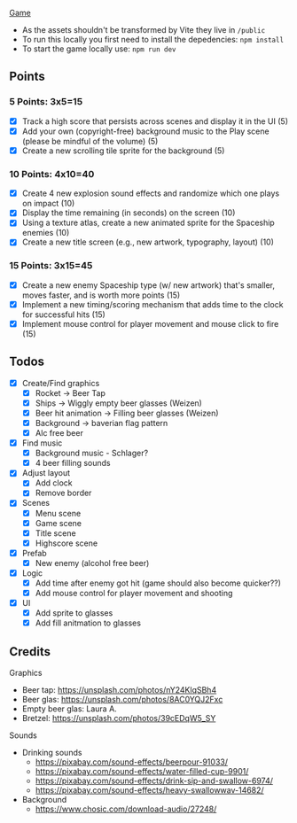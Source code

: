 [Game](https://github.com/LukaHarambasic/cmpm120-rocket-patrol)

- As the assets shouldn't be transformed by Vite they live in `/public`
- To run this locally you first need to install the depedencies: `npm install`
- To start the game locally use: `npm run dev`

## Points

### 5 Points: 3x5=15

- [x] Track a high score that persists across scenes and display it in the UI (5)
- [x] Add your own (copyright-free) background music to the Play scene (please be mindful of the volume) (5)
- [x] Create a new scrolling tile sprite for the background (5)

### 10 Points: 4x10=40

- [x] Create 4 new explosion sound effects and randomize which one plays on impact (10)
- [x] Display the time remaining (in seconds) on the screen (10)
- [x] Using a texture atlas, create a new animated sprite for the Spaceship enemies (10)
- [x] Create a new title screen (e.g., new artwork, typography, layout) (10)

### 15 Points: 3x15=45

- [x] Create a new enemy Spaceship type (w/ new artwork) that's smaller, moves faster, and is worth more points (15)
- [x] Implement a new timing/scoring mechanism that adds time to the clock for successful hits (15)
- [x] Implement mouse control for player movement and mouse click to fire (15)

## Todos

- [x] Create/Find graphics
  - [x] Rocket -> Beer Tap
  - [x] Ships -> Wiggly empty beer glasses (Weizen)
  - [x] Beer hit animation -> Filling beer glasses (Weizen)
  - [x] Background -> baverian flag pattern
  - [x] Alc free beer
- [x] Find music
  - [x] Background music - Schlager?
  - [x] 4 beer filling sounds
- [x] Adjust layout
  - [x] Add clock
  - [x] Remove border
- [x] Scenes
  - [x] Menu scene
  - [x] Game scene
  - [x] Title scene
  - [x] Highscore scene
- [x] Prefab
  - [x] New enemy (alcohol free beer)
- [x] Logic
  - [x] Add time after enemy got hit (game should also become quicker??)
  - [x] Add mouse control for player movement and shooting
- [x] UI
  - [x] Add sprite to glasses
  - [x] Add fill anitmation to glasses

## Credits

Graphics

- Beer tap: https://unsplash.com/photos/nY24KlqSBh4
- Beer glas: https://unsplash.com/photos/8AC0YQJ2Fxc
- Empty beer glas: Laura A.
- Bretzel: https://unsplash.com/photos/39cEDqW5_SY

Sounds

- Drinking sounds
  - https://pixabay.com/sound-effects/beerpour-91033/
  - https://pixabay.com/sound-effects/water-filled-cup-9901/
  - https://pixabay.com/sound-effects/drink-sip-and-swallow-6974/
  - https://pixabay.com/sound-effects/heavy-swallowwav-14682/
- Background
  - https://www.chosic.com/download-audio/27248/
